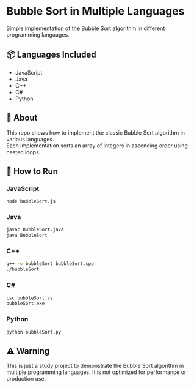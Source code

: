 # Bubble Sort in Multiple Languages

Simple implementation of the Bubble Sort algorithm in different programming languages.

## 📦 Languages Included

- JavaScript
- Java
- C++
- C#
- Python

## 📖 About

This repo shows how to implement the classic Bubble Sort algorithm in various languages.  
Each implementation sorts an array of integers in ascending order using nested loops.

## 📂 How to Run

### JavaScript
```bash
node bubbleSort.js
```

### Java
```bash
javac BubbleSort.java
java BubbleSort
```

### C++
```bash
g++ -o bubbleSort bubbleSort.cpp
./bubbleSort
```

### C#
```bash
csc bubbleSort.cs
bubbleSort.exe
```

### Python
```bash
python bubbleSort.py
```

## ⚠️ Warning

This is just a study project to demonstrate the Bubble Sort algorithm in multiple programming languages. It is not optimized for performance or production use.
